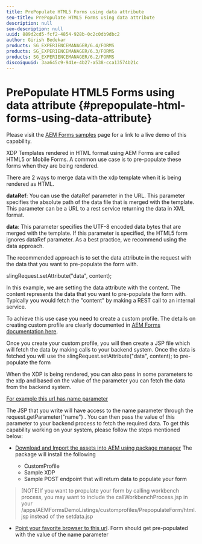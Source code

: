 ```yaml
---
title: PrePopulate HTML5 Forms using data attribute
seo-title: PrePopulate HTML5 Forms using data attribute
description: null
seo-description: null
uuid: 889d2cd5-fcf2-4854-928b-0c2c0db9dbc2
author: Girish Bedekar
products: SG_EXPERIENCEMANAGER/6.4/FORMS
products: SG_EXPERIENCEMANAGER/6.3/FORMS
products: SG_EXPERIENCEMANAGER/6.2/FORMS
discoiquuid: 3aa645c9-941e-4b27-a538-cca13574b21c
---
```


# PrePopulate HTML5 Forms using data attribute {#prepopulate-html-forms-using-data-attribute}

Please visit the [AEM Forms samples](https://forms.enablementadobe.com/content/samples/samples.html?query=0) page for a link to a live demo of this capability.

XDP Templates rendered in HTML format using AEM Forms are called HTML5 or Mobile Forms. A common use case is to pre-populate these forms when they are being rendered.

There are 2 ways to merge data with the  xdp  template when it is being rendered as HTML.

**dataRef**: You can use the  dataRef  parameter in the URL. This parameter specifies the absolute path of the data file that is merged with the template. This parameter can be a URL to a rest service returning the data in XML format.

**data**: This parameter specifies the UTF-8 encoded data bytes that are merged with the template. If this parameter is specified, the HTML5 form ignores dataRef parameter. As a best practice, we recommend using the data approach.

The recommended approach is to set the data attribute in the request with the data that you want to pre-populate the form with.

slingRequest.setAttribute("data", content);

In this example, we are setting the data attribute with the content. The content represents the data that you want to pre-populate the form with. Typically you would fetch the "content" by making a REST call to an internal service.

To achieve this use case you need to create a custom profile. The details on creating custom profile are clearly documented in [AEM Forms documentation here](https://helpx.adobe.com/aem-forms/6/html5-forms/custom-profile.html).

Once you create your custom profile, you will then create a JSP file which will fetch the data by making calls to your backend system. Once the data is fetched you will use the slingRequest.setAttribute("data", content); to pre-populate the form

When the XDP is being rendered, you can also pass in some parameters to the  xdp  and based on the value of the parameter you can fetch the data from the backend system.

[For example this url has name parameter](http://localhost:4502/content/dam/formsanddocuments/PrepopulateMobileForm.xdp/jcr:content?name=john)

The JSP that you write will have access to the name parameter through the request.getParameter("name") . You can then pass the value of this parameter to your backend process to fetch the required data.
To get this capability working on your system, please follow the steps mentioned below:

* [Download and Import the assets into AEM using package manager](assets/prepopulatemobileform.zip)
The package will install the following  

  * CustomProfile  
  * Sample XDP  
  * Sample POST endpoint that will return data to populate your form  

>[NOTE]If you want to propulate your form by calling workbench process, you may want to include the callWorkbenchProcess.jsp in your /apps/AEMFormsDemoListings/customprofiles/PrepopulateForm/html.jsp instead of the setdata.jsp  
  
* [Point your favorite browser to this url](http://localhost:4502/content/dam/formsanddocuments/PrepopulateMobileForm.xdp/jcr:content?name=Adobe%20Systems). Form should get pre-populated with the value of the name parameter
